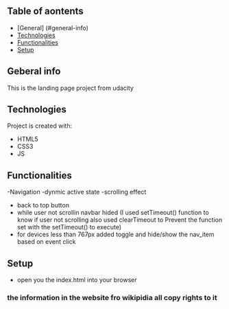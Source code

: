 ## Table of aontents
* [General] (#general-info)
* [Technologies](#technologies)
* [Functionalities](#functionalities)
* [Setup](#stup)


## Geberal info
This is the landing page project from udacity

## Technologies
Project is created with:
* HTML5
* CSS3
* JS

## Functionalities 

-Navigation
-dynmic active state
-scrolling effect
- back to top button
- while user not scrollin navbar hided (I used setTimeout() function to know if user not scrolling also used clearTimeout to Prevent the function set with the setTimeout() to execute)
- for devices less than 767px added toggle and hide/show the nav_item based on event click

## Setup

- open you the index.html into your browser


### the information in the website fro wikipidia all copy rights to it





